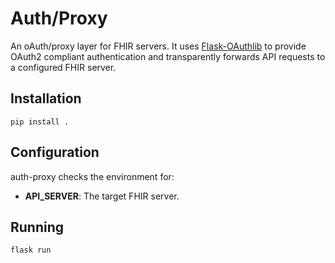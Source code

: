 # Auth/Proxy

An oAuth/proxy layer for FHIR servers. It uses [Flask-OAuthlib](https://flask-oauthlib.readthedocs.io/en/latest/) to provide OAuth2 compliant authentication and transparently forwards API requests to a configured FHIR server.

## Installation

```
pip install .
```

## Configuration

auth-proxy checks the environment for:

+ **API_SERVER**: The target FHIR server.

## Running

```
flask run
```
